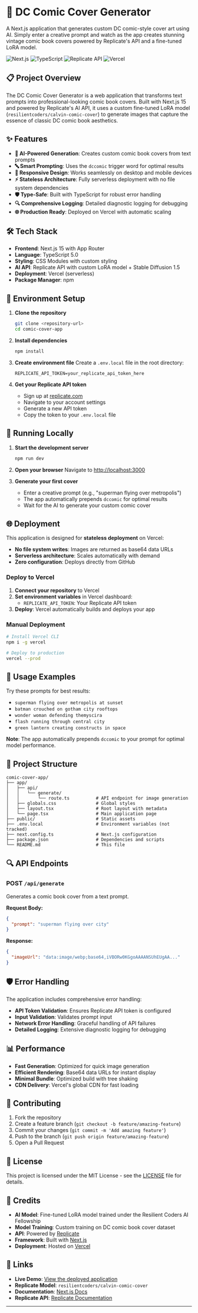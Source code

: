 # 🎨 DC Comic Cover Generator

A Next.js application that generates custom DC comic-style cover art using AI. Simply enter a creative prompt and watch as the app creates stunning vintage comic book covers powered by Replicate's API and a fine-tuned LoRA model.

![Next.js](https://img.shields.io/badge/Next.js-15.5.4-black?style=for-the-badge&logo=next.js)
![TypeScript](https://img.shields.io/badge/TypeScript-5.0-blue?style=for-the-badge&logo=typescript)
![Replicate API](https://img.shields.io/badge/Replicate-API-orange?style=for-the-badge)
![Vercel](https://img.shields.io/badge/Vercel-Deployed-black?style=for-the-badge&logo=vercel)

## 📋 Project Overview

The DC Comic Cover Generator is a web application that transforms text prompts into professional-looking comic book covers. Built with Next.js 15 and powered by Replicate's AI API, it uses a custom fine-tuned LoRA model (`resilientcoders/calvin-comic-cover`) to generate images that capture the essence of classic DC comic book aesthetics.

## ✨ Features

- **🎯 AI-Powered Generation**: Creates custom comic book covers from text prompts
- **🔤 Smart Prompting**: Uses the `dccomic` trigger word for optimal results
- **📱 Responsive Design**: Works seamlessly on desktop and mobile devices
- **⚡ Stateless Architecture**: Fully serverless deployment with no file system dependencies
- **🛡️ Type-Safe**: Built with TypeScript for robust error handling
- **🔍 Comprehensive Logging**: Detailed diagnostic logging for debugging
- **🌐 Production Ready**: Deployed on Vercel with automatic scaling

## 🛠️ Tech Stack

- **Frontend**: Next.js 15 with App Router
- **Language**: TypeScript 5.0
- **Styling**: CSS Modules with custom styling
- **AI API**: Replicate API with custom LoRA model + Stable Diffusion 1.5
- **Deployment**: Vercel (serverless)
- **Package Manager**: npm

## 🔧 Environment Setup

1. **Clone the repository**
   ```bash
   git clone <repository-url>
   cd comic-cover-app
   ```

2. **Install dependencies**
   ```bash
   npm install
   ```

3. **Create environment file**
   Create a `.env.local` file in the root directory:
   ```env
   REPLICATE_API_TOKEN=your_replicate_api_token_here
   ```

4. **Get your Replicate API token**
   - Sign up at [replicate.com](https://replicate.com)
   - Navigate to your account settings
   - Generate a new API token
   - Copy the token to your `.env.local` file

## 🚀 Running Locally

1. **Start the development server**
   ```bash
   npm run dev
   ```

2. **Open your browser**
   Navigate to [http://localhost:3000](http://localhost:3000)

3. **Generate your first cover**
   - Enter a creative prompt (e.g., "superman flying over metropolis")
   - The app automatically prepends `dccomic` for optimal results
   - Wait for the AI to generate your custom comic cover

## 🌐 Deployment

This application is designed for **stateless deployment** on Vercel:

- **No file system writes**: Images are returned as base64 data URLs
- **Serverless architecture**: Scales automatically with demand
- **Zero configuration**: Deploys directly from GitHub

### Deploy to Vercel

1. **Connect your repository** to Vercel
2. **Set environment variables** in Vercel dashboard:
   - `REPLICATE_API_TOKEN`: Your Replicate API token
3. **Deploy**: Vercel automatically builds and deploys your app

### Manual Deployment

```bash
# Install Vercel CLI
npm i -g vercel

# Deploy to production
vercel --prod
```

## 🎨 Usage Examples

Try these prompts for best results:

- `superman flying over metropolis at sunset`
- `batman crouched on gotham city rooftops`
- `wonder woman defending themyscira`
- `flash running through central city`
- `green lantern creating constructs in space`

**Note**: The app automatically prepends `dccomic` to your prompt for optimal model performance.

## 📁 Project Structure

```
comic-cover-app/
├── app/
│   ├── api/
│   │   └── generate/
│   │       └── route.ts          # API endpoint for image generation
│   ├── globals.css               # Global styles
│   ├── layout.tsx                # Root layout with metadata
│   └── page.tsx                  # Main application page
├── public/                       # Static assets
├── .env.local                    # Environment variables (not tracked)
├── next.config.ts                # Next.js configuration
├── package.json                  # Dependencies and scripts
└── README.md                     # This file
```

## 🔍 API Endpoints

### POST `/api/generate`

Generates a comic book cover from a text prompt.

**Request Body:**
```json
{
  "prompt": "superman flying over city"
}
```

**Response:**
```json
{
  "imageUrl": "data:image/webp;base64,iVBORw0KGgoAAAANSUhEUgAA..."
}
```

## 🛡️ Error Handling

The application includes comprehensive error handling:

- **API Token Validation**: Ensures Replicate API token is configured
- **Input Validation**: Validates prompt input
- **Network Error Handling**: Graceful handling of API failures
- **Detailed Logging**: Extensive diagnostic logging for debugging

## 📊 Performance

- **Fast Generation**: Optimized for quick image generation
- **Efficient Rendering**: Base64 data URLs for instant display
- **Minimal Bundle**: Optimized build with tree shaking
- **CDN Delivery**: Vercel's global CDN for fast loading

## 🤝 Contributing

1. Fork the repository
2. Create a feature branch (`git checkout -b feature/amazing-feature`)
3. Commit your changes (`git commit -m 'Add amazing feature'`)
4. Push to the branch (`git push origin feature/amazing-feature`)
5. Open a Pull Request

## 📄 License

This project is licensed under the MIT License - see the [LICENSE](LICENSE) file for details.

## 🙏 Credits

- **AI Model**: Fine-tuned LoRA model trained under the Resilient Coders AI Fellowship
- **Model Training**: Custom training on DC comic book cover dataset
- **API**: Powered by [Replicate](https://replicate.com)
- **Framework**: Built with [Next.js](https://nextjs.org)
- **Deployment**: Hosted on [Vercel](https://vercel.com)

## 🔗 Links

- **Live Demo**: [View the deployed application](https://dc-comic-cover-generator.vercel.app/)
- **Replicate Model**: `resilientcoders/calvin-comic-cover`
- **Documentation**: [Next.js Docs](https://nextjs.org/docs)
- **Replicate API**: [Replicate Documentation](https://replicate.com/docs)

---


